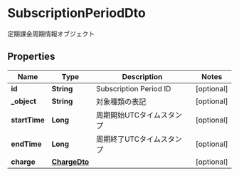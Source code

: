 

# SubscriptionPeriodDto

定期課金周期情報オブジェクト

## Properties

| Name | Type | Description | Notes |
|------------ | ------------- | ------------- | -------------|
|**id** | **String** | Subscription Period ID |  [optional] |
|**_object** | **String** | 対象種類の表記 |  [optional] |
|**startTime** | **Long** | 周期開始UTCタイムスタンプ |  [optional] |
|**endTime** | **Long** | 周期終了UTCタイムスタンプ |  [optional] |
|**charge** | [**ChargeDto**](ChargeDto.md) |  |  [optional] |




